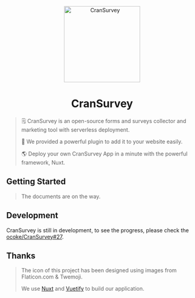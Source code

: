 <p align="center">
    <img src="https://raw.githubusercontent.com/oCoke/CranSurvey/master/src/icons/200x200.png" alt="CranSurvey" width="200" />
</p>
<h1 align="center">CranSurvey</h1>

> 🗒️ CranSurvey is an open-source forms and surveys collector and marketing tool with serverless deployment.
> 
> 🔌 We provided a powerful plugin to add it to your website easily.
> 
> 🌎 Deploy your own CranSurvey App in a minute with the powerful framework, Nuxt.


## Getting Started

> The documents are on the way.

<!--
> ⚠ Warning: CranSurvey is under the Alpha test, there might be Breaking Changes in the future!

Please check our wiki to learn more information about this.

- [English (US)](https://github.com/oCoke/CranSurvey/wiki/Getting-Started)

- [简体中文](https://github.com/oCoke/CranSurvey/wiki/%5B%E7%AE%80%E4%BD%93%E4%B8%AD%E6%96%87-zh%E2%80%90Hans%5D-%E5%BC%80%E5%A7%8B)
-->


## Development

CranSurvey is still in development, to see the progress, please check the [ocoke/CranSurvey#27](https://github.com/ocoke/CranSurvey/issues/27).


## Thanks

> The icon of this project has been designed using images from Flaticon.com & Twemoji.
>
> We use [Nuxt](https://nuxt.com) and [Vuetify](https://vuetifyjs.com) to build our application.
